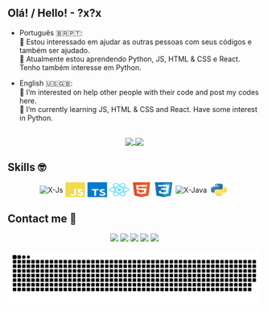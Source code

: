 ## Olá! / Hello! - ?x?x



- Português 🇧🇷🇵🇹:
<br>👀 Estou interessado em ajudar as outras pessoas com seus códigos e também ser ajudado.
<br>🌱 Atualmente estou aprendendo Python, JS, HTML & CSS e React. Tenho também interesse em Python.

- English 🇺🇸🇬🇧:
<br>👀 I’m interested on help other people with their code and post my codes here. 
<br>🌱 I’m currently learning JS, HTML & CSS and React. Have some interest in Python.

 ##

<p align="center">
  <a href="https://github.com/otaviorzx/github-readme-stats">
    <img
      align="center"
      src="https://github-readme-stats.vercel.app/api/top-langs/?username=otaviorzx&layout=compact&theme=github_dark"
    />
  </a>
  <a href="https://github.com/otaviorzx/github-readme-stats">
    <img
      align="center"
      height="165"
      src="https://github-readme-stats.vercel.app/api?username=otaviorzx&count_private=true&show_icons=true&custom_title=Github%20Status&hide=issues&theme=github_dark"
    />
  </a>
</p>
 
 ## Skills :nerd_face:
 
<p align="center">
  <img align="center" alt="X-Js" height="30" width="40" src="https://cdn.jsdelivr.net/gh/devicons/devicon/icons/solidity/solidity-original.svg" />
  <img align="center" alt="X-Js" height="30" width="40" src="https://raw.githubusercontent.com/devicons/devicon/master/icons/javascript/javascript-plain.svg">
  <img align="center" alt="X-Ts" height="30" width="40" src="https://raw.githubusercontent.com/devicons/devicon/master/icons/typescript/typescript-plain.svg">
  <img align="center" alt="X-React" height="30" width="40" src="https://raw.githubusercontent.com/devicons/devicon/master/icons/react/react-original.svg">
  <img align="center" alt="X-HTML" height="30" width="40" src="https://raw.githubusercontent.com/devicons/devicon/master/icons/html5/html5-original.svg">
  <img align="center" alt="X-CSS" height="30" width="40" src="https://raw.githubusercontent.com/devicons/devicon/master/icons/css3/css3-original.svg">
  <img align="center" alt="X-Java" height="30" width="40" src="https://cdn.jsdelivr.net/gh/devicons/devicon/icons/java/java-original.svg">
  <img align="center" alt="X-Python" height="30" width="40" src="https://raw.githubusercontent.com/devicons/devicon/master/icons/python/python-original.svg">
 </p>
  
  ##
  
## Contact me :iphone:
 
<p align="center">
  <a href="https://discord.gg/pDbY76q8Qf" img align="center" target="_blank"><img src="https://img.shields.io/badge/Discord-7289DA?style=for-the-badge&logo=discord&logoColor=white" target="_blank"></a> 
  <a href = "otaviopavoni0@gmail.com" img align="center" target="_blank"><img src="https://img.shields.io/badge/-Gmail-%23333?style=for-the-badge&logo=gmail&logoColor=white" target="_blank"></a>
  <a href = "https://t.me/otaviorzx" img align="center" target="_blank"><img src="https://img.shields.io/badge/Telegram-2CA5E0?style=for-the-badge&logo=telegram&logoColor=white" target="_blank"></a>
  <a href = "https://wa.me/5514991783263" img align="center" target="_blank"><img src=https://img.shields.io/badge/WhatsApp-25D366?style=for-the-badge&logo=whatsapp&logoColor=white" target="_blank"></a>
  <a href = "https://www.reddit.com/user/otaviorzx" img align="center" target="_blank"><img src=https://img.shields.io/badge/Reddit-FF4500?style=for-the-badge&logo=reddit&logoColor=white" target="_blank"></a>
 
   ![Snake animation](https://github.com/otaviorzx/otaviorzx/blob/output/github-contribution-grid-snake.svg)
 
 </p>
 

